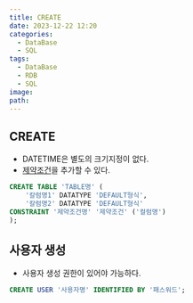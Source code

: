 ```yaml
---
title: CREATE
date: 2023-12-22 12:20
categories:
  - DataBase
  - SQL
tags:
  - DataBase
  - RDB
  - SQL
image: 
path:
---
```


## CREATE

- DATETIME은 별도의 크기지정이 없다.
- [제약조건](https://sonjh919.github.io/posts/제약조건)을 추가할 수 있다.

```sql
CREATE TABLE 'TABLE명' (
	'칼럼명1' DATATYPE 'DEFAULT형식',
	'칼럼명2' DATATYPE 'DEFAULT형식'
CONSTRAINT '제약조건명' '제약조건' ('컬럼명')
);
```

## 사용자 생성
+ 사용자 생성 권한이 있어야 가능하다.
```sql
CREATE USER '사용자명' IDENTIFIED BY '패스워드';
```